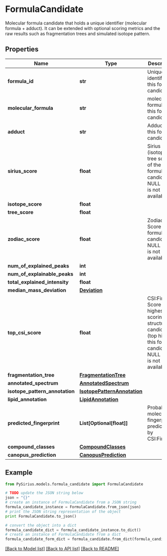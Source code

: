 # FormulaCandidate

Molecular formula candidate that holds a unique identifier (molecular formula + adduct).  It can be extended with optional scoring metrics and the raw results  such as fragmentation trees and simulated isotope pattern.

## Properties

Name | Type | Description | Notes
------------ | ------------- | ------------- | -------------
**formula_id** | **str** | Unique identifier of this formula candidate | [optional] 
**molecular_formula** | **str** | molecular formula of this formula candidate | [optional] 
**adduct** | **str** | Adduct of this formula candidate | [optional] 
**sirius_score** | **float** | Sirius Score (isotope + tree score) of the formula candidate.  If NULL result is not available | [optional] 
**isotope_score** | **float** |  | [optional] 
**tree_score** | **float** |  | [optional] 
**zodiac_score** | **float** | Zodiac Score of the formula candidate.  If NULL result is not available | [optional] 
**num_of_explained_peaks** | **int** |  | [optional] 
**num_of_explainable_peaks** | **int** |  | [optional] 
**total_explained_intensity** | **float** |  | [optional] 
**median_mass_deviation** | [**Deviation**](Deviation.md) |  | [optional] 
**top_csi_score** | **float** | CSI:FingerID Score of the highest scoring structure candidate (top hit) of this formula candidate.  If NULL result is not available | [optional] 
**fragmentation_tree** | [**FragmentationTree**](FragmentationTree.md) |  | [optional] 
**annotated_spectrum** | [**AnnotatedSpectrum**](AnnotatedSpectrum.md) |  | [optional] 
**isotope_pattern_annotation** | [**IsotopePatternAnnotation**](IsotopePatternAnnotation.md) |  | [optional] 
**lipid_annotation** | [**LipidAnnotation**](LipidAnnotation.md) |  | [optional] 
**predicted_fingerprint** | **List[Optional[float]]** | Probabilistic molecular fingerprint predicted by CSI:FingerID | [optional] 
**compound_classes** | [**CompoundClasses**](CompoundClasses.md) |  | [optional] 
**canopus_prediction** | [**CanopusPrediction**](CanopusPrediction.md) |  | [optional] 

## Example

```python
from PySirius.models.formula_candidate import FormulaCandidate

# TODO update the JSON string below
json = "{}"
# create an instance of FormulaCandidate from a JSON string
formula_candidate_instance = FormulaCandidate.from_json(json)
# print the JSON string representation of the object
print FormulaCandidate.to_json()

# convert the object into a dict
formula_candidate_dict = formula_candidate_instance.to_dict()
# create an instance of FormulaCandidate from a dict
formula_candidate_form_dict = formula_candidate.from_dict(formula_candidate_dict)
```
[[Back to Model list]](../README.md#documentation-for-models) [[Back to API list]](../README.md#documentation-for-api-endpoints) [[Back to README]](../README.md)



